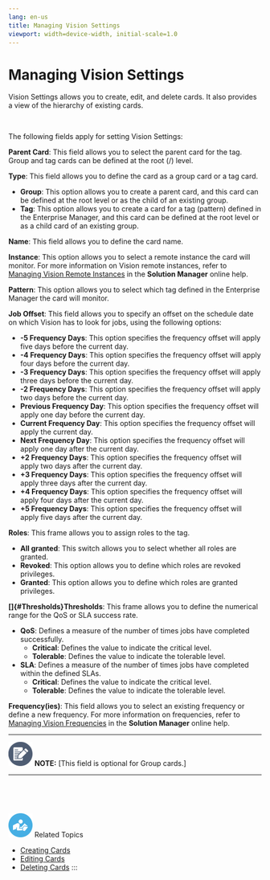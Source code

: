 ```yaml
---
lang: en-us
title: Managing Vision Settings
viewport: width=device-width, initial-scale=1.0
---
```


#  Managing Vision Settings

Vision Settings allows you to create, edit, and delete cards. It also
provides a view of the hierarchy of existing cards.

 

The following fields apply for setting Vision Settings:

**Parent Card**: This field allows you to select the parent card for the
tag. Group and tag cards can be defined at the root (/) level.

**Type**: This field allows you to define the card as a group card or a
tag card.

-   **Group**: This option allows you to create a parent card, and this
    card can be defined at the root level or as the child of an existing
    group.
-   **Tag**: This option allows you to create a card for a tag (pattern)
    defined in the Enterprise Manager, and this card can be defined at
    the root level or as a child card of an existing group.

**Name**: This field allows you to define the card name.

**Instance**: This option allows you to select a remote instance the
card will monitor. For more information on Vision remote instances,
refer to [Managing Vision Remote Instances](Managing-Vision-Remote-Instances.md) in
the **Solution Manager** online help.

**Pattern**: This option allows you to select which tag defined in the
Enterprise Manager the card will monitor.

**Job Offset**: This field allows you to specify an offset on the
schedule date on which Vision has to look for jobs, using the following
options:

-   **-5 Frequency Days**: This option specifies the frequency offset
    will apply five days before the current day.
-   **-4 **Frequency Days****: This option specifies the frequency
    offset will apply four days before the current day.
-   **-3 **Frequency Days****: This option specifies the frequency
    offset will apply three days before the current day.
-   **-2 **Frequency Days****: This option specifies the frequency
    offset will apply two days before the current day.
-   **Previous Frequency Day**: This option specifies the frequency
    offset will apply one day before the current day.
-   **Current Frequency Day**: This option specifies the frequency
    offset will apply the current day.
-   **Next Frequency Day**: This option specifies the frequency offset
    will apply one day after the current day.
-   **+2 **Frequency Days****: This option specifies the frequency
    offset will apply two days after the current day.
-   **+3 **Frequency Days****: This option specifies the frequency
    offset will apply three days after the current day.
-   **+4 **Frequency Days****: This option specifies the frequency
    offset will apply four days after the current day.
-   **+5 **Frequency Days****: This option specifies the frequency
    offset will apply five days after the current day.

**Roles**: This frame allows you to assign roles to the tag.

-   **All granted**: This switch allows you to select whether all roles
    are granted.
-   **Revoked**: This option allows you to define which roles are
    revoked privileges.
-   **Granted**: This option allows you to define which roles are
    granted privileges.

**[]{#Thresholds}Thresholds**: This frame allows you to define the numerical range for the QoS or SLA success rate.

-   **QoS**: Defines a measure of the number of times jobs have
    completed successfully.
    -   **Critical**: Defines the value to indicate the critical level.
    -   **Tolerable**: Defines the value to indicate the tolerable
        level.
-   **SLA**: Defines a measure of the number of times jobs have
    completed within the defined SLAs.
    -   **Critical**: Defines the value to indicate the critical level.
    -   **Tolerable**: Defines the value to indicate the tolerable
        level.

**Frequency(ies)**: This field allows you to select an existing
frequency or define a new frequency. For more information on
frequencies, refer to [Managing Vision Frequencies](Managing-Vision-Frequencies.md) in the
**Solution Manager** online help.

  -------------------------------------------------------------------------------------------------------------------------------- -----------------------------------------------------------------
  ![White pencil/paper icon on gray circular background](../../../Resources/Images/note-icon(48x48).png "Note icon")   **NOTE:** [This field is optional for Group cards.]
  -------------------------------------------------------------------------------------------------------------------------------- -----------------------------------------------------------------

 

 

![White \"person reading\" icon on blue circular background](../../../Resources/Images/moreinfo-icon(48x48).png "More Info icon")
Related Topics

-   [Creating Cards](Creating-Cards.md)
-   [Editing Cards](Editing-Cards.md)
-   [Deleting Cards](Deleting-Cards.md)
:::

 

